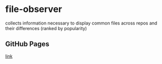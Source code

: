 # file-observer

collects information necessary to display common files across repos and their differences (ranked by popularity)

## GitHub Pages

[link](https://cawfeecake.github.io/file-observer)
